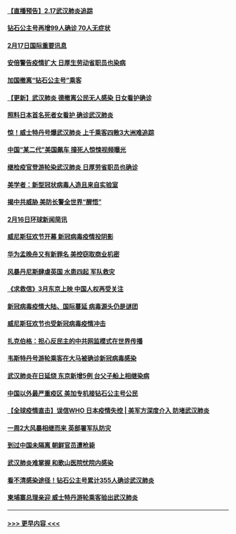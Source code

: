 #### [【直播预告】2.17武汉肺炎追踪](../pages/prog202/a102779191.md?t=02172111) 
#### [钻石公主号再增99人确诊 70人无症状](../pages/prog202/a102779137.md?t=02172111) 
#### [2月17日国际重要讯息](../pages/prog202/a102779069.md?t=02172111) 
#### [安倍警告疫情扩大 日厚生劳动省职员也染病](../pages/prog202/a102779077.md?t=02172111) 
#### [加国撤离“钻石公主号”乘客](../pages/prog202/a102779071.md?t=02172111) 
#### [【更新】武汉肺炎 德撤离公民无人感染 日女看护确诊](../pages/prog202/a102770740.md?t=02172111) 
#### [照料日本首名死者女看护 确诊武汉肺炎](../pages/prog202/a102778947.md?t=02172111) 
#### [惊！威士特丹号爆武汉肺炎 上千乘客四散3大洲难追踪](../pages/prog202/a102778921.md?t=02172111) 
#### [中国“某二代”美国飙车 撞死人惊悚视频曝光](../pages/prog202/a102778919.md?t=02172111) 
#### [继检疫官登游轮染武汉肺炎 日厚劳省职员也确诊](../pages/prog202/a102778913.md?t=02172111) 
#### [美学者：新型冠状病毒人造且来自实验室](../pages/prog202/a102778911.md?t=02172111) 
#### [揭中共威胁 美防长警全世界“醒悟”](../pages/prog202/a102778738.md?t=02172111) 
#### [2月16日环球新闻简讯](../pages/prog202/a102778702.md?t=02172111) 
#### [威尼斯狂欢节开幕 新冠病毒疫情投阴影](../pages/prog202/a102778707.md?t=02172111) 
#### [华为孟晚舟又有新罪名 美控窃取商业机密](../pages/prog202/a102778677.md?t=02172111) 
#### [风暴丹尼斯肆虐英国 水患四起 军队救灾](../pages/prog202/a102778679.md?t=02172111) 
#### [《求救信》3月东京上映 中国人权再受关注](../pages/prog202/a102778650.md?t=02172111) 
#### [新冠病毒疫情大陆、国际蔓延 病毒源头仍是谜团](../pages/prog202/a102778602.md?t=02172111) 
#### [威尼斯狂欢节也受新冠病毒疫情冲击](../pages/prog202/a102778596.md?t=02172111) 
#### [扎克伯格：担心反民主的中共网监模式在世界传播](../pages/prog202/a102778585.md?t=02172111) 
#### [韦斯特丹号游轮乘客在大马被确诊新冠病毒感染](../pages/prog202/a102778559.md?t=02172111) 
#### [武汉肺炎在日延烧 东京新增5例 台父子船上相继染病](../pages/prog202/a102778538.md?t=02172111) 
#### [中国以外最严重疫区 美加专机接钻石公主号公民](../pages/prog202/a102778473.md?t=02172111) 
#### [【全球疫情直击】误信WHO 日本疫情失控 | 美军方深度介入 防堵武汉肺炎](../pages/prog202/a102778478.md?t=02172111) 
#### [一周2大风暴相继而来 英部署军队防灾](../pages/prog202/a102778447.md?t=02172111) 
#### [到过中国未隔离 朝鲜官员遭枪毙](../pages/prog202/a102778383.md?t=02172111) 
#### [武汉肺炎难掌握 和歌山医院忧院内感染](../pages/prog202/a102778376.md?t=02172111) 
#### [看不清感染途径！钻石公主号累计355人确诊武汉肺炎](../pages/prog202/a102778335.md?t=02172111) 
#### [柬埔寨总理亲迎 威士特丹游轮乘客验出武汉肺炎](../pages/prog202/a102777842.md?t=02172111) 

----
#### [ >>> 更早内容 <<< ](../indexes/prog202-earlier.md)

